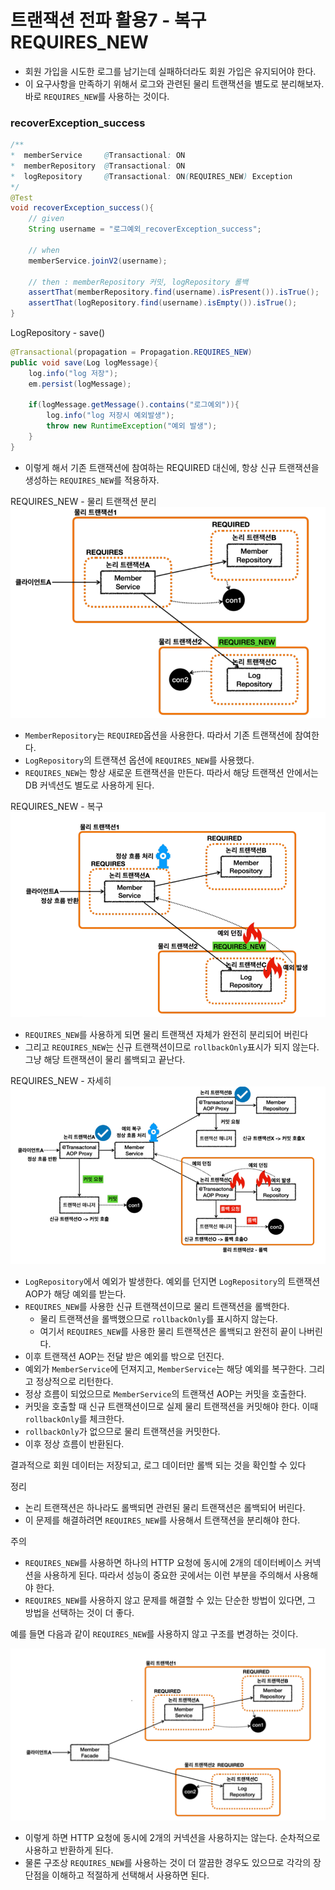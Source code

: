 # 트랜잭션 전파 활용7 - 복구 REQUIRES_NEW

- 회원 가입을 시도한 로그를 남기는데 실패하더라도 회원 가입은 유지되어야 한다.
- 이 요구사항을 만족하기 위해서 로그와 관련된 물리 트랜잭션을 별도로 분리해보자. 바로 ``REQUIRES_NEW``를 사용하는 것이다.

### recoverException_success

```java
/**
*  memberService     @Transactional: ON
*  memberRepository  @Transactional: ON
*  logRepository     @Transactional: ON(REQUIRES_NEW) Exception
*/
@Test
void recoverException_success(){
    // given
    String username = "로그예외_recoverException_success";

    // when
    memberService.joinV2(username);

    // then : memberRepository 커밋, logRepository 롤백
    assertThat(memberRepository.find(username).isPresent()).isTrue();
    assertThat(logRepository.find(username).isEmpty()).isTrue();
}
```

LogRepository - save()
```java
@Transactional(propagation = Propagation.REQUIRES_NEW)
public void save(Log logMessage){
    log.info("log 저장");
    em.persist(logMessage);

    if(logMessage.getMessage().contains("로그예외")){
        log.info("log 저장시 예외발생");
        throw new RuntimeException("예외 발생");
    }
}    
```
- 이렇게 해서 기존 트랜잭션에 참여하는 REQUIRED 대신에, 항상 신규 트랜잭션을 생성하는 ``REQUIRES_NEW``를 적용하자.

REQUIRES_NEW - 물리 트랜잭션 분리
![18.png](Image%2F18.png)
- ``MemberRepository``는 ``REQUIRED``옵션을 사용한다. 따라서 기존 트랜잭션에 참여한다.
- ``LogRepository``의 트랜잭션 옵션에 ``REQUIRES_NEW``를 사용했다.
- ``REQUIRES_NEW``는 항상 새로운 트랜잭션을 만든다. 따라서 해당 트랜잭션 안에서는 DB 커넥션도 별도로 사용하게 된다.

REQUIRES_NEW - 복구
![19.png](Image%2F19.png)
- ``REQUIRES_NEW``를 사용하게 되면 물리 트랜잭션 자체가 완전히 분리되어 버린다
- 그리고 ``REQUIRES_NEW``는 신규 트랜잭션이므로 ``rollbackOnly``표시가 되지 않는다. 그냥 해당 트랜잭션이
  물리 롤백되고 끝난다.

REQUIRES_NEW - 자세히
![20.png](Image%2F20.png)
- ``LogRepository``에서 예외가 발생한다. 예외를 던지면 ``LogRepository``의 트랜잭션 AOP가 해당 예외를 받는다.
- ``REQUIRES_NEW``를 사용한 신규 트랜잭션이므로 물리 트랜잭션을 롤백한다. 
  - 물리 트랜잭션을 롤백했으므로 ``rollbackOnly``를 표시하지 않는다.
  - 여기서 ``REQUIRES_NEW``를 사용한 물리 트랜잭션은 롤백되고 완전히 끝이 나버린다.
- 이후 트랜잭션 AOP는 전달 받은 예외를 밖으로 던진다.
- 예외가 ``MemberService``에 던져지고, ``MemberService``는 해당 예외를 복구한다. 그리고 정상적으로 리턴한다.
- 정상 흐름이 되었으므로 ``MemberService``의 트랜잭션 AOP는 커밋을 호출한다.
- 커밋을 호출할 때 신규 트랜잭션이므로 실제 물리 트랜잭션을 커밋해야 한다. 이때 ``rollbackOnly``를 체크한다.
- ``rollbackOnly``가 없으므로 물리 트랜잭션을 커밋한다.
- 이후 정상 흐름이 반환된다.

결과적으로 회원 데이터는 저장되고, 로그 데이터만 롤백 되는 것을 확인할 수 있다

정리
- 논리 트랜잭션은 하나라도 롤백되면 관련된 물리 트랜잭션은 롤백되어 버린다.
- 이 문제를 해결하려면 ``REQUIRES_NEW``를 사용해서 트랜잭션을 분리해야 한다.

주의
- ``REQUIRES_NEW``를 사용하면 하나의 HTTP 요청에 동시에 2개의 데이터베이스 커넥션을 사용하게 된다. 따라서 
  성능이 중요한 곳에서는 이런 부분을 주의해서 사용해야 한다.
- ``REQUIRES_NEW``를 사용하지 않고 문제를 해결할 수 있는 단순한 방법이 있다면, 그 방법을 선택하는 것이 더 좋다.

예를 들면 다음과 같이 ``REQUIRES_NEW``를 사용하지 않고 구조를 변경하는 것이다.

![21.png](Image%2F21.png)
- 이렇게 하면 HTTP 요청에 동시에 2개의 커넥션을 사용하지는 않는다. 순차적으로 사용하고 반환하게 된다.
- 물론 구조상 ``REQUIRES_NEW``를 사용하는 것이 더 깔끔한 경우도 있으므로 각각의 장단점을 이해하고 적절하게 선택해서 사용하면 된다.